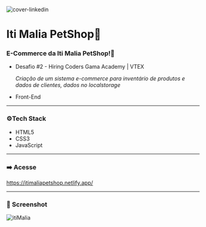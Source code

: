 ![cover-linkedin](https://user-images.githubusercontent.com/81651304/126051752-92baee85-9865-4f98-983c-a0e7ceefb8ef.jpg)

# Iti Malia PetShop:dog: 

###  E-Commerce da Iti Malia PetShop!:feet:

- Desafio #2 - Hiring Coders Gama Academy | VTEX

  *Criação de um sistema e-commerce para inventário de produtos e dados de clientes, dados no localstorage*

- Front-End

___



### ⚙️Tech Stack

- HTML5
- CSS3 
- JavaScript 

____



### ➡️ Acesse

https://itimaliapetshop.netlify.app/

_____



### :camera_flash: Screenshot

![itiMalia](https://user-images.githubusercontent.com/81651304/126886094-92aec1eb-3cff-4d0f-b0c4-9b6a639e196a.gif)